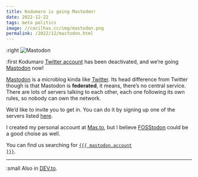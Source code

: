 ```yaml
---
title: Kodumaro is going Mastodon!
date: 2022-12-22
tags: meta politics
image: //cacilhas.cc/img/mastodon.png
permalink: /2022/12/mastodon.html
---
```

[image]: {{{image}}}
[DEV.to]: https://dev.to/cacilhas/kodumaro-is-going-mastodon-cbl
[FOSStodon]: https://fosstodon.org/
[Mastodon]: {{{mastodon.url}}}
[official-site]: https://joinmastodon.org/
[servers]: https://joinmastodon.org/servers
[Mas.to]: https://mas.to/
[Twitter]: https://twitter.com/
[Twitter account]: https://twitter.com/kodumaro

:right ![Mastodon][image]

:first Kodumaro [Twitter account][] has been deactivated, and we’re going
[Mastodon][] now!

[Mastodon][official-site] is a microblog kinda like [Twitter][]. Its head
difference from Twitter though is that Mastodon is **federated**, it means,
there’s no central service. There are lots of servers talking to each other,
each one following its own rules, so nobody can own the network.

We’d like to invite you to get in. You can do it by signing up one of the
servers listed [here][servers].

I created my personal account at [Mas.to][], but I believe [FOSStodon][] could
be a good choise as well.

You can find us searching for
<a href="{{{ mastodon.url }}}"><code>{{{ mastodon.account }}}</code></a>.

-----

:small Also in [DEV.to][].
